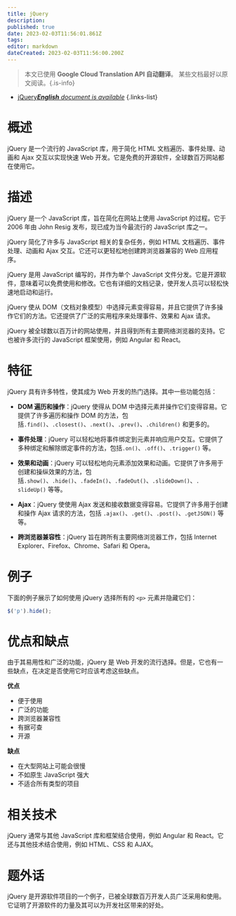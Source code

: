 ```yaml
---
title: jQuery
description: 
published: true
date: 2023-02-03T11:56:01.861Z
tags: 
editor: markdown
dateCreated: 2023-02-03T11:56:00.200Z
---
```


> 本文已使用 **Google Cloud Translation API 自动翻译**。
某些文档最好以原文阅读。{.is-info}



- [jQuery***English** document is available*](/en/Knowledge-base/Dictionary/jquery)
{.links-list}


# 概述
jQuery 是一个流行的 JavaScript 库，用于简化 HTML 文档遍历、事件处理、动画和 Ajax 交互以实现快速 Web 开发。它是免费的开源软件，全球数百万网站都在使用它。

# 描述
jQuery 是一个 JavaScript 库，旨在简化在网站上使用 JavaScript 的过程。它于 2006 年由 John Resig 发布，现已成为当今最流行的 JavaScript 库之一。

jQuery 简化了许多与 JavaScript 相关的复杂任务，例如 HTML 文档遍历、事件处理、动画和 Ajax 交互。它还可以更轻松地创建跨浏览器兼容的 Web 应用程序。

jQuery 是用 JavaScript 编写的，并作为单个 JavaScript 文件分发。它是开源软件，意味着可以免费使用和修改。它也有详细的文档记录，使开发人员可以轻松快速地启动和运行。

jQuery 使从 DOM（文档对象模型）中选择元素变得容易，并且它提供了许多操作它们的方法。它还提供了广泛的实用程序来处理事件、效果和 Ajax 请求。

jQuery 被全球数以百万计的网站使用，并且得到所有主要网络浏览器的支持。它也被许多流行的 JavaScript 框架使用，例如 Angular 和 React。

# 特征
jQuery 具有许多特性，使其成为 Web 开发的热门选择。其中一些功能包括：

- **DOM 遍历和操作**：jQuery 使得从 DOM 中选择元素并操作它们变得容易。它提供了许多遍历和操作 DOM 的方法，包括`.find()`、`.closest()`、`.next()`、`.prev()`、`.children()` 和更多的。

- **事件处理**：jQuery 可以轻松地将事件绑定到元素并响应用户交互。它提供了多种绑定和解除绑定事件的方法，包括`.on()`、`.off()`、`.trigger()` 等。

- **效果和动画**：jQuery 可以轻松地向元素添加效果和动画。它提供了许多用于创建和操纵效果的方法，包括`.show()`、`.hide()`、`.fadeIn()`、`.fadeOut()`、`.slideDown()`、`. slideUp()` 等等。

- **Ajax**：jQuery 使使用 Ajax 发送和接收数据变得容易。它提供了许多用于创建和操作 Ajax 请求的方法，包括 `.ajax()`、`.get()`、`.post()`、`.getJSON()` 等等。

- **跨浏览器兼容性**：jQuery 旨在跨所有主要网络浏览器工作，包括 Internet Explorer、Firefox、Chrome、Safari 和 Opera。

# 例子
下面的例子展示了如何使用 jQuery 选择所有的 `<p>` 元素并隐藏它们：

```javascript
$('p').hide();
```

# 优点和缺点
由于其易用性和广泛的功能，jQuery 是 Web 开发的流行选择。但是，它也有一些缺点，在决定是否使用它时应该考虑这些缺点。

**优点**
- 便于使用
- 广泛的功能
- 跨浏览器兼容性
- 有据可查
- 开源

**缺点**
- 在大型网站上可能会很慢
- 不如原生 JavaScript 强大
- 不适合所有类型的项目

# 相关技术
jQuery 通常与其他 JavaScript 库和框架结合使用，例如 Angular 和 React。它还与其他技术结合使用，例如 HTML、CSS 和 AJAX。

# 题外话
jQuery 是开源软件项目的一个例子，已被全球数百万开发人员广泛采用和使用。它证明了开源软件的力量及其可以为开发社区带来的好处。